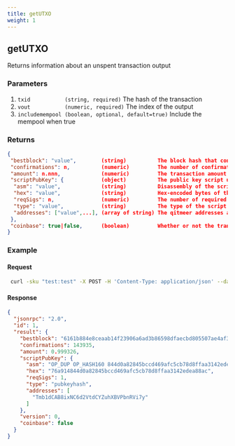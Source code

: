 ```yaml
---
title: getUTXO
weight: 1
---
```


## getUTXO  
Returns information about an unspent transaction output

### Parameters
1. `txid           (string, required)`                The hash of the transaction
2. `vout           (numeric, required)`               The index of the output
3. `includemempool (boolean, optional, default=true)` Include the mempool when true

### Returns
```json
{
 "bestblock": "value",        (string)          The block hash that contains the transaction output
 "confirmations": n,          (numeric)         The number of confirmations
 "amount": n.nnn,             (numeric)         The transaction amount
 "scriptPubKey": {            (object)          The public key script used to pay coins as a JSON object
  "asm": "value",             (string)          Disassembly of the script
  "hex": "value",             (string)          Hex-encoded bytes of the script
  "reqSigs": n,               (numeric)         The number of required signatures
  "type": "value",            (string)          The type of the script (e.g. 'pubkeyhash')
  "addresses": ["value",...], (array of string) The qitmeer addresses associated with this script
 },
 "coinbase": true|false,      (boolean)         Whether or not the transaction is a coinbase
}
```

### Example
#### Request

```sh
 curl -sku "test:test" -X POST -H 'Content-Type: application/json' --data '{"jsonrpc":"2.0","method":"getUtxo","params":          ["cfd933e4590a3cfbcf94e9220c77834fe8a869414c51e3bd0ce5af23592e80f9", 0],"id":1}' http://127.0.0.1:18131 | jq


```
#### Response
```json
{
  "jsonrpc": "2.0",
  "id": 1,
  "result": {
    "bestblock": "6161b884e8ceaab14f23906a6ad3b86598dfaecbd805507ae4af302b85a95b10",
    "confirmations": 143935,
    "amount": 0.999326,
    "scriptPubKey": {
      "asm": "OP_DUP OP_HASH160 844d0a82845bccd469afc5cb78d8ffaa3142edea OP_EQUALVERIFY OP_CHECKSIG",
      "hex": "76a914844d0a82845bccd469afc5cb78d8ffaa3142edea88ac",
      "reqSigs": 1,
      "type": "pubkeyhash",
      "addresses": [
        "Tmb1dCAB8ixNC6d2VtdCYZuhXBVPbnRVi7y"
      ]
    },
    "version": 0,
    "coinbase": false
  }
}

```

